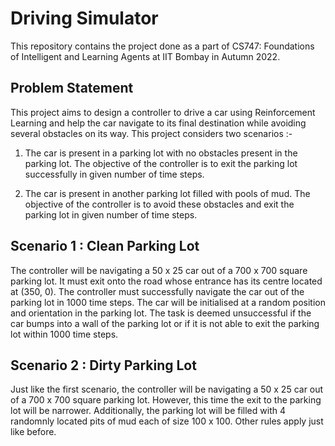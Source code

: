 # Driving Simulator

This repository contains the project done as a part of CS747: Foundations of Intelligent and Learning Agents at IIT Bombay in Autumn 2022.

## Problem Statement

This project aims to design a controller to drive a car using Reinforcement Learning and help the car navigate to its final destination while avoiding several obstacles on its way. This project considers two scenarios :- 

1. The car is present in a parking lot with no obstacles present in the parking lot. The objective of the controller is to exit the parking lot successfully in given number of time steps.

2. The car is present in another parking lot filled with pools of mud. The objective of the controller is to avoid these obstacles and exit the parking lot in given number of time steps.

## Scenario 1 : Clean Parking Lot

The controller will be navigating a 50 x 25 car out of a 700 x 700 square parking lot. It must exit onto the road whose entrance has its centre located at (350, 0). The controller must successfully navigate the car out of the parking lot in 1000 time steps. The car will be initialised at a random position and orientation in the parking lot. The task is deemed unsuccessful if the car bumps into a wall of the parking lot or if it is not able to exit the parking lot within 1000 time steps.

## Scenario 2 : Dirty Parking Lot

Just like the first scenario, the controller will be navigating a 50 x 25 car out of a 700 x 700 square parking lot. However, this time the exit to the parking lot will be narrower. Additionally, the parking lot will be filled with 4 randomnly located pits of mud each of size 100 x 100. Other rules apply just like before.